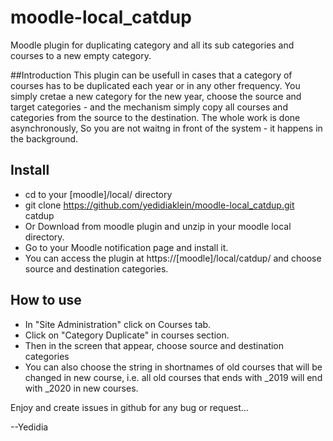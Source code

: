 # moodle-local_catdup

Moodle plugin for duplicating category and all its sub categories and courses to a new empty category.

##Introduction
This plugin can be usefull in cases that a category of courses has to be duplicated each year or in any other frequency.
You simply cretae a new category for the new year, choose the source and target categories - and the mechanism simply copy 
all courses and categories from the source to the destination.
The whole work is done asynchronously, So you are not waitng in front of the system - it happens in the background.

## Install
- cd to your [moodle]/local/ directory
- git clone https://github.com/yedidiaklein/moodle-local_catdup.git catdup
- Or Download from moodle plugin and unzip in your moodle local directory.
- Go to your Moodle notification page and install it.
- You can access the plugin at https://[moodle]/local/catdup/ and choose source and destination categories.

## How to use
- In "Site Administration" click on Courses tab.
- Click on "Category Duplicate" in courses section.
- Then in the screen that appear, choose source and destination categories
- You can also choose the string in shortnames of old courses that will be changed in new course, i.e. all old courses that   ends with _2019 will end with _2020 in new courses.

Enjoy and create issues in github for any bug or request...

--Yedidia
